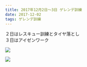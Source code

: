 ```yaml
---
title: 2017年12月2日～3日 ゲレンデ訓練
date: 2017-12-02
tags: ゲレンデ訓練
---
```


２日はレスキュー訓練とタイヤ落とし  
３日はアイゼンワーク  

![](img_5808.jpg)  

![](img_5812.jpg)
